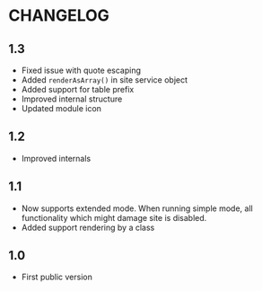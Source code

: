 CHANGELOG
=========

1.3
---

 * Fixed issue with quote escaping
 * Added `renderAsArray()` in site service object
 * Added support for table prefix
 * Improved internal structure
 * Updated module icon

1.2
---

 * Improved internals

1.1
---

 * Now supports extended mode. When running simple mode, all functionality which might damage site is disabled.
 * Added support rendering by a class

1.0
---
 * First public version